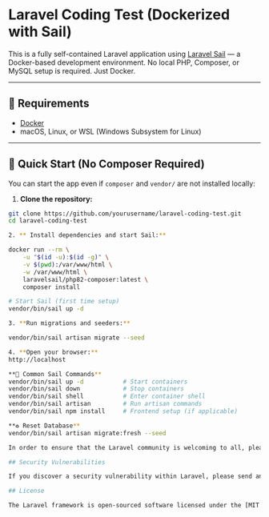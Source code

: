 # Laravel Coding Test (Dockerized with Sail)

This is a fully self-contained Laravel application using [Laravel Sail](https://laravel.com/docs/sail) — a Docker-based development environment. No local PHP, Composer, or MySQL setup is required. Just Docker.

---

## 🧰 Requirements

- [Docker](https://www.docker.com/products/docker-desktop)
- macOS, Linux, or WSL (Windows Subsystem for Linux)

---

## 🚀 Quick Start (No Composer Required)

You can start the app even if `composer` and `vendor/` are not installed locally:

1. **Clone the repository:**

```bash
git clone https://github.com/yourusername/laravel-coding-test.git
cd laravel-coding-test

2. ** Install dependencies and start Sail:**

docker run --rm \
    -u "$(id -u):$(id -g)" \
    -v $(pwd):/var/www/html \
    -w /var/www/html \
    laravelsail/php82-composer:latest \
    composer install

# Start Sail (first time setup)
vendor/bin/sail up -d

3. **Run migrations and seeders:**

vendor/bin/sail artisan migrate --seed

4. **Open your browser:**
http://localhost

**🧰 Common Sail Commands**
vendor/bin/sail up -d           # Start containers
vendor/bin/sail down            # Stop containers
vendor/bin/sail shell           # Enter container shell
vendor/bin/sail artisan         # Run artisan commands
vendor/bin/sail npm install     # Frontend setup (if applicable)

**♻️ Reset Database**
vendor/bin/sail artisan migrate:fresh --seed

In order to ensure that the Laravel community is welcoming to all, please review and abide by the [Code of Conduct](https://laravel.com/docs/contributions#code-of-conduct).

## Security Vulnerabilities

If you discover a security vulnerability within Laravel, please send an e-mail to Taylor Otwell via [taylor@laravel.com](mailto:taylor@laravel.com). All security vulnerabilities will be promptly addressed.

## License

The Laravel framework is open-sourced software licensed under the [MIT license](https://opensource.org/licenses/MIT).
